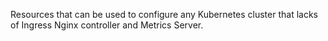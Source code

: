 Resources that can be used to configure any Kubernetes cluster that lacks of Ingress Nginx controller and Metrics Server.